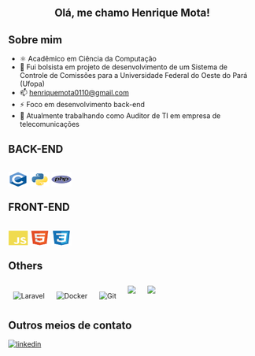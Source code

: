 <div align="center">
<h2> Olá, me chamo Henrique Mota!
</div> 

## Sobre mim
- ⚛️ Acadêmico em Ciência da Computação
- 🔭 Fui bolsista em projeto de desenvolvimento de um Sistema de Controle de Comissões para a Universidade Federal do Oeste do Pará (Ufopa)
- 📫 henriquemota0110@gmail.com
- ⚡ Foco em desenvolvimento back-end
- 🧰 Atualmente trabalhando como Auditor de TI em empresa de telecomunicações

 ## BACK-END
 <div style="display: inline_block"><br>
  <img align="center" alt="C" height="30" width="40" src="https://raw.githubusercontent.com/devicons/devicon/master/icons/c/c-original.svg">
  <img align="center" alt="Python" height="30" width="40" src="https://raw.githubusercontent.com/devicons/devicon/master/icons/python/python-original.svg">
  <img align="center" alt="PHP" height="30" width="40" src="https://raw.githubusercontent.com/devicons/devicon/master/icons/php/php-original.svg">
</div>

## FRONT-END
<div style="display: inline_block"><br>
  <img align="center" alt="JavaScript" height="30" width="40" src="https://raw.githubusercontent.com/devicons/devicon/master/icons/javascript/javascript-plain.svg">
  <img align="center" alt="HTML" height="30" width="40" src="https://raw.githubusercontent.com/devicons/devicon/master/icons/html5/html5-original.svg">
  <img align="center" alt="CSS" height="30" width="40" src="https://raw.githubusercontent.com/devicons/devicon/master/icons/css3/css3-original.svg">
 </div>
 

## Others
<div>  
<img style="margin: 10px" src="https://img.shields.io/badge/laravel-%23FF2D20.svg?style=for-the-badge&logo=laravel&logoColor=white" alt="Laravel" /> 
<img style="margin: 10px" src="https://img.shields.io/badge/docker-%230db7ed.svg?style=for-the-badge&logo=docker&logoColor=white" alt="Docker">
<img style="margin: 10px" src="https://img.shields.io/badge/git-%23F05033.svg?style=for-the-badge&logo=git&logoColor=white" alt="Git" />
<img style="margin: 10px" src="https://img.shields.io/badge/MySQL-4479A1?style=for-the-badge&logo=mysql&logoColor=white" />
<img style="margin: 10px" src="https://img.shields.io/badge/-MongoDB-13aa52?style=for-the-badge&logo=mongodb&logoColor=white" />
</div>
 
## Outros meios de contato  

<div>
<a href="www.linkedin.com/in/henrique-mota-413277209" target="_blank">
<img src=https://img.shields.io/badge/linkedin-%231E77B5.svg?&style=for-the-badge&logo=linkedin&logoColor=white alt=linkedin style="margin-bottom: 5px;" />
</a>
</div> 

<br/>
